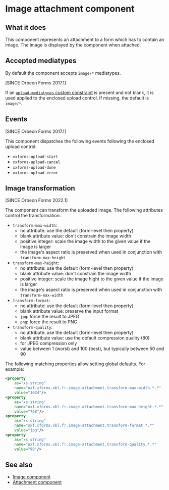 # Image attachment component


## What it does

This component represents an attachment to a form which has to contain an image. The image is displayed by the component
when attached.  

## Accepted mediatypes

By default the component accepts `image/*` mediatypes. 

[SINCE Orbeon Forms 2017.1]

If an [`upload-mediatypes` custom constraint](../../xforms/xpath/extension-validation.md#xxfupload-mediatypes) is
present and not blank, it is used applied to the enclosed upload control. If missing, the default is `image/*`.

## Events

[SINCE Orbeon Forms 2017.1]

This component dispatches the following events following the enclosed upload control:

- `xxforms-upload-start`
- `xxforms-upload-cancel`
- `xxforms-upload-done`
- `xxforms-upload-error`

## Image transformation

[SINCE Orbeon Forms 2022.1]

The component can transform the uploaded image. The following attributes control the transformation:

- `transform-max-width`:
    - no attribute: use the default (form-level then property) 
    - blank attribute value: don't constrain the image width
    - positive integer: scale the image width to the given value if the image is larger
    - the image's aspect ratio is preserved when used in conjunction with `transform-max-height` 
- `transform-max-height`:
    - no attribute: use the default (form-level then property) 
    - blank attribute value: don't constrain the image width
    - positive integer: scale the image hight to the given value if the image is larger
    - the image's aspect ratio is preserved when used in conjunction with `transform-max-width`
- `transform-format`:
    - no attribute: use the default (form-level then property) 
    - blank attribute value: preserve the input format
    - `jpg`: force the result to JPEG
    - `png`: force the result to PNG
- `transform-quality`:
    - no attribute: use the default (form-level then property) 
    - blank attribute value: use the default compression quality (80) 
    - for JPEG compression only
    - value between 1 (worst) and 100 (best), but typically between 50 and 90

The following matching properties allow setting global defaults. For example: 

```xml
<property 
    as="xs:string"
    name="oxf.xforms.xbl.fr.image-attachment.transform-max-width.*.*"
    value="1024"/>
<property 
    as="xs:string"
    name="oxf.xforms.xbl.fr.image-attachment.transform-max-height.*.*"
    value="768"/>
<property 
    as="xs:string"
    name="oxf.xforms.xbl.fr.image-attachment.transform-format.*.*"
    value="jpg"/>
<property 
    as="xs:string"
    name="oxf.xforms.xbl.fr.image-attachment.transform-quality.*.*"
    value="90"/>
```

## See also

- [Image component](image.md)
- [Attachment component](attachment.md)